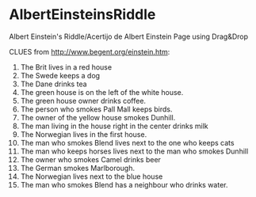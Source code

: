 # AlbertEinsteinsRiddle
Albert Einstein's Riddle/Acertijo de Albert Einstein
Page using Drag&Drop

CLUES from http://www.begent.org/einstein.htm:
1. The Brit lives in a red house 
2. The Swede keeps a dog 
3. The Dane drinks tea 
4. The green house is on the left of the white house. 
5. The green house owner drinks coffee. 
6. The person who smokes Pall Mall keeps birds. 
7. The owner of the yellow house smokes Dunhill. 
8. The man living in the house right in the center drinks milk 
9. The Norwegian lives in the first house. 
10. The man who smokes Blend lives next to the one who keeps cats 
11. The man who keeps horses lives next to the man who smokes Dunhill 
12. The owner who smokes Camel drinks beer 
13. The German smokes Marlborough. 
14. The Norwegian lives next to the blue house 
15. The man who smokes Blend has a neighbour who drinks water.
